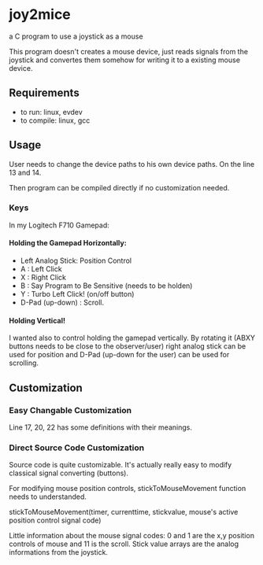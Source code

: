 # joy2mice
a C program to use a joystick as a mouse

This program doesn't creates a mouse device, just reads signals from the joystick
and convertes them somehow for writing it to a existing mouse device.

## Requirements

- to run: linux, evdev
- to compile: linux, gcc

## Usage

User needs to change the device paths to his own device paths.
On the line 13 and 14.

Then program can be compiled directly if no customization needed.

### Keys

In my Logitech F710 Gamepad:

#### Holding the Gamepad Horizontally:

- Left Analog Stick: Position Control
- A : Left Click
- X : Right Click
- B : Say Program to Be Sensitive (needs to be holden)
- Y : Turbo Left Click! (on/off button)
- D-Pad (up-down) : Scroll. 

#### Holding Vertical!

I wanted also to control holding the gamepad vertically. By rotating
it (ABXY buttons needs to be close to the observer/user) right analog
stick can be used for position and D-Pad (up-down for the user) can be
used for scrolling.

## Customization

### Easy Changable Customization

Line 17, 20, 22 has some definitions with their meanings.

### Direct Source Code Customization

Source code is quite customizable. It's actually really easy to modify
classical signal converting (buttons).

For modifying mouse position controls, stickToMouseMovement function 
needs to understanded.

stickToMouseMovement(timer, currenttime, stickvalue, mouse's active position control signal code)

Little information about the mouse signal codes: 0 and 1 are the x,y position controls of mouse and 11 is the scroll. Stick
value arrays are the analog informations from the joystick.
